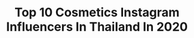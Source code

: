 ---
title: Top 10 Cosmetics Instagram Influencers In Thailand In 2020
description: >-
  Find top cosmetics Instagram influencers in Thailand in 2020. Most popular hashtags: #makeup #beauty #cosmetics #applebehappysworld.
platform: Instagram
profiles:
  - username: "gamkotcha"
    fullname: >-
      Gamgy makeup💋
    location: "Thailand"
    followers: 380045
    engagement: 691
    commentsToLikes: 0.010878
    avatar: "https://scontent-lhr8-1.cdninstagram.com/v/t51.2885-19/s320x320/18251453_115268522374450_8237150230324183040_a.jpg?_nc_ht=scontent-lhr8-1.cdninstagram.com&_nc_ohc=8Jp4xCM0qUYAX8WeTNE&oh=d69c5be322c51bbef4f22d53902f65f6&oe=5EBB20E5"
    verified: false
    hashtags: "#olayretinol24, #olaythailand"
  - username: "ice_athichanan"
    fullname: >-
      Athichanan Srisevok
    location: "Thailand"
    followers: 273073
    engagement: 48
    commentsToLikes: 0.004868
    avatar: "https://scontent-ams4-1.cdninstagram.com/v/t51.2885-19/s320x320/69744414_937996919875286_3838520209258315776_n.jpg?_nc_ht=scontent-ams4-1.cdninstagram.com&_nc_ohc=RaUA1M9h4N4AX_t-wvQ&oh=40c2643b28eead3d4c55a2966af5942e&oe=5EB48214"
    verified: true
    hashtags: "#brunobrowniecrisp, #brunohealthysnack, #coconutbrowniecrisp, #healthysnack"
  - username: "newzysan"
    fullname: >-
      NewZy San🌺🇹🇭
    location: "Thailand"
    followers: 30866
    engagement: 425
    commentsToLikes: 0.060886
    avatar: "https://scontent-ams4-1.cdninstagram.com/v/t51.2885-19/s320x320/83889489_1258668974522561_2798999297398407168_n.jpg?_nc_ht=scontent-ams4-1.cdninstagram.com&_nc_ohc=OGXnn_XeYeEAX945yO6&oh=4498734e0f03283089ccee18195569ab&oe=5EBC5741"
    verified: false
    hashtags: "#fitspo, #traveller, #classy, #tanskin"
  - username: "leenalanee_"
    fullname: >-
      
    location: "Thailand"
    followers: 10653
    engagement: 818
    commentsToLikes: 0.004958
    avatar: "https://scontent-atl3-1.cdninstagram.com/v/t51.2885-19/s320x320/79165347_2507748049278576_8062208228013899776_n.jpg?_nc_ht=scontent-atl3-1.cdninstagram.com&_nc_ohc=hY5ecGDsjTkAX-7mCqV&oh=5824f6b3f7095732fc340b7d584d9d3f&oe=5EBAF0C3"
    verified: false
    hashtags: "#moosecider, #true5g, #true5gskyshot, #borncrafted"
  - username: "ae_bong"
    fullname: >-
      AeBong
    location: "Thailand"
    followers: 30918
    engagement: 80
    commentsToLikes: 0.017189
    avatar: "https://scontent-ams4-1.cdninstagram.com/v/t51.2885-19/s320x320/72792676_1627213427408817_519112081224499200_n.jpg?_nc_ht=scontent-ams4-1.cdninstagram.com&_nc_ohc=UjtnrF0RKqgAX9wlGhz&oh=47b788fd371e897527976e92c8e0957c&oe=5EB38CBD"
    verified: false
    hashtags: "#supergoopthailand, #cosmetics, #whatiworetoday, #orientalprincess"
  - username: "jibbierubie"
    fullname: >-
      JiBbie Rubie
    location: "Thailand"
    followers: 125005
    engagement: 318
    commentsToLikes: 0.004012
    avatar: "https://scontent-ams4-1.cdninstagram.com/v/t51.2885-19/s320x320/61161464_339039980120566_2199603771921661952_n.jpg?_nc_ht=scontent-ams4-1.cdninstagram.com&_nc_ohc=pAtsAsYfUJAAX-RrNUa&oh=f0f27aebbad35991806ea67934d10fc5&oe=5EB8018E"
    verified: false
    hashtags: "#lazada8thbirthday, #bioderma, #bobbibrownthailand, #nyxcosmeticsth"
  - username: "benedict_studio"
    fullname: >-
      Benedict Studio by Thananon
    location: "Thailand"
    followers: 57062
    engagement: 299
    commentsToLikes: 0.019854
    avatar: "https://scontent-amt2-1.cdninstagram.com/v/t51.2885-19/s320x320/12748296_1185161891523823_167884430_a.jpg?_nc_ht=scontent-amt2-1.cdninstagram.com&_nc_ohc=U7fCm8UOhasAX_9HVHg&oh=611176c76ffd71c61d0b8f82f7c38c58&oe=5EBBD23E"
    verified: false
    hashtags: "#wedding, #makeup, #ploychermarn, #weddingdress"
  - username: "applebehappy"
    fullname: >-
      A MAKEUP ARTIST
    location: "Thailand"
    followers: 49462
    engagement: 101
    commentsToLikes: 0.021465
    avatar: "https://scontent-ams4-1.cdninstagram.com/v/t51.2885-19/s320x320/23594511_1535590843192359_7443870535257161728_n.jpg?_nc_ht=scontent-ams4-1.cdninstagram.com&_nc_ohc=eUTZcZWn-u4AX8GCI_x&oh=d1c6181fcbcf2476d31802e52e306df5&oe=5EB7E431"
    verified: false
    hashtags: "#louisvuittonthailand, #applebehappysworld, #makeuptutorial, #aroundtheworld"
  - username: "tu_piyawadee"
    fullname: >-
      Piyawadee Maleenont
    location: "Thailand"
    followers: 566188
    engagement: 127
    commentsToLikes: 0.029257
    avatar: "https://scontent-ams4-1.cdninstagram.com/v/t51.2885-19/s320x320/79913105_854616361636775_8422839348910620672_n.jpg?_nc_ht=scontent-ams4-1.cdninstagram.com&_nc_ohc=HNfXsgKuDWEAX9u1TBv&oh=a906bcbace099444c50b4b7860aff26a&oe=5ECB8DB2"
    verified: true
    hashtags: "#tuhappymoment, #tuenjoyseating"
  - username: "t.rinluck"
    fullname: >-
      ⭐️Jenny59
    location: "Thailand"
    followers: 5645
    engagement: 2254
    commentsToLikes: 0.031492
    avatar: "https://scontent-lhr8-1.cdninstagram.com/v/t51.2885-19/s320x320/88183143_869139306842681_5169034282227728384_n.jpg?_nc_ht=scontent-lhr8-1.cdninstagram.com&_nc_ohc=Rt0RmiDDRqwAX-JC1cD&oh=4478ca1be907879ac5333c23e4d1b387&oe=5EB9272C"
    verified: false
    hashtags: "#100daysofmakeup, #editorialmakeup, #thanksgivingmakeup, #valentinesmakeup"
---